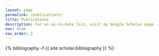```yaml
---
layout: page
permalink: /publications/
title: Publications
description: For an up-to-date list, visit my Google Scholar page
nav: true
nav_order: 2
---
```

<!-- _pages/publications.md -->
<div class="publications">

{% bibliography -f {{ site.scholar.bibliography }} %}

</div>
